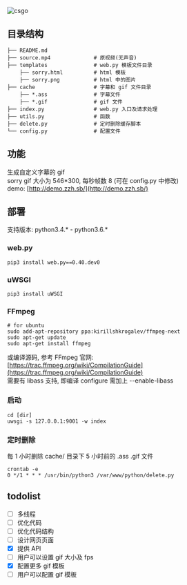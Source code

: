 ![csgo](https://github.com/kyeremalprime/gif-subtitles/blob/master/cache/6613d4e20309b780d465b38594ed07a3.gif)

## 目录结构
```
├── README.md
├── source.mp4              # 原视频(无声音)
├── templates               # web.py 模板文件目录
    ├── sorry.html          # html 模板
    ├── sorry.png           # html 中的图片
├── cache                   # 字幕和 gif 文件目录
    ├── *.ass               # 字幕文件
    ├── *.gif               # gif 文件
├── index.py                # web.py 入口及请求处理
├── utils.py                # 函数
├── delete.py               # 定时删除缓存脚本
└── config.py               # 配置文件
```
## 功能
生成自定义字幕的 gif   
sorry gif 大小为 546*300, 每秒帧数 8 (可在 config.py 中修改)  
demo: [http://demo.zzh.sb/](http://demo.zzh.sb/)

## 部署
支持版本: python3.4.* - python3.6.*   

### web.py
```
pip3 install web.py==0.40.dev0
```

### uWSGI
```
pip3 install uWSGI
```

### FFmpeg
```
# for ubuntu
sudo add-apt-repository ppa:kirillshkrogalev/ffmpeg-next 
sudo apt-get update 
sudo apt-get install ffmpeg
```
或编译源码, 参考 FFmpeg 官网: [https://trac.ffmpeg.org/wiki/CompilationGuide](https://trac.ffmpeg.org/wiki/CompilationGuide)   
需要有 libass 支持, 即编译 configure 需加上 --enable-libass

### 启动
```
cd [dir]
uwsgi -s 127.0.0.1:9001 -w index
```

### 定时删除
每 1 小时删除 cache/ 目录下 5 小时前的 .ass .gif 文件


```
crontab -e
0 */1 * * * /usr/bin/python3 /var/www/python/delete.py
```

## todolist

- [ ] 多线程
- [ ] 优化代码
- [ ] 优化代码结构
- [ ] 设计网页页面
- [x] 提供 API
- [ ] 用户可以设置 gif 大小及 fps
- [x] 配置更多 gif 模板
- [ ] 用户可以配置 gif 模板
